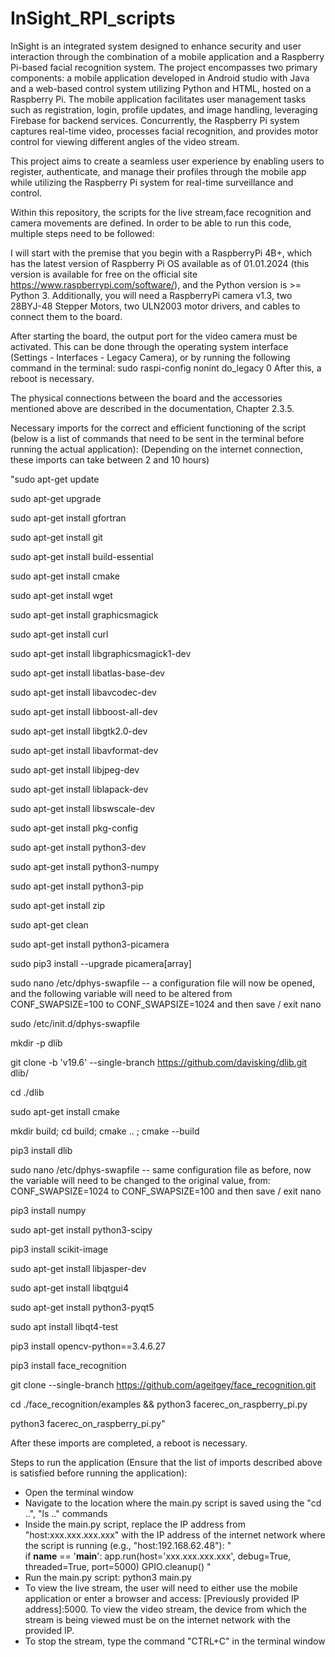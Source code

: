 # InSight_RPI_scripts
 
InSight is an integrated system designed to enhance security and user interaction through the combination of a mobile application and a Raspberry Pi-based facial recognition system. The project encompasses two primary components: a mobile application developed in Android studio with Java and a web-based control system utilizing Python and HTML, hosted on a Raspberry Pi. The mobile application facilitates user management tasks such as registration, login, profile updates, and image handling, leveraging Firebase for backend services. Concurrently, the Raspberry Pi system captures real-time video, processes facial recognition, and provides motor control for viewing different angles of the video stream.

This project aims to create a seamless user experience by enabling users to register, authenticate, and manage their profiles through the mobile app while utilizing the Raspberry Pi system for real-time surveillance and control.







Within this repository, the scripts for the live stream,face recognition and camera movements are defined. 
In order to be able to run this code, multiple steps need to be followed:

I will start with the premise that you begin with a RaspberryPi 4B+, which has the latest version of Raspberry Pi OS available as of 01.01.2024 (this version is available for free on the official site https://www.raspberrypi.com/software/), and the Python version is >= Python 3.
Additionally, you will need a RaspberryPi camera v1.3, two 28BYJ-48 Stepper Motors, two ULN2003 motor drivers, and cables to connect them to the board.

After starting the board, the output port for the video camera must be activated. This can be done through the operating system interface (Settings - Interfaces - Legacy Camera), or by running the following command in the terminal: sudo raspi-config nonint do_legacy 0
After this, a reboot is necessary.

The physical connections between the board and the accessories mentioned above are described in the documentation, Chapter 2.3.5.

Necessary imports for the correct and efficient functioning of the script (below is a list of commands that need to be sent in the terminal before running the actual application):
(Depending on the internet connection, these imports can take between 2 and 10 hours)

"sudo apt-get update

sudo apt-get upgrade

sudo apt-get install gfortran

sudo apt-get install git

sudo apt-get install build-essential

sudo apt-get install cmake

sudo apt-get install wget

sudo apt-get install graphicsmagick

sudo apt-get install curl

sudo apt-get install libgraphicsmagick1-dev

sudo apt-get install libatlas-base-dev

sudo apt-get install libavcodec-dev

sudo apt-get install libboost-all-dev

sudo apt-get install libgtk2.0-dev

sudo apt-get install libavformat-dev

sudo apt-get install libjpeg-dev

sudo apt-get install liblapack-dev

sudo apt-get install libswscale-dev

sudo apt-get install pkg-config

sudo apt-get install python3-dev

sudo apt-get install python3-numpy

sudo apt-get install python3-pip

sudo apt-get install zip

sudo apt-get clean

sudo apt-get install python3-picamera

sudo pip3 install --upgrade picamera[array]

sudo nano /etc/dphys-swapfile -- a configuration file will now be opened, and the following variable will need to be altered from CONF_SWAPSIZE=100 to CONF_SWAPSIZE=1024 and then save / exit nano

sudo /etc/init.d/dphys-swapfile 

mkdir -p dlib

git clone -b 'v19.6' --single-branch https://github.com/davisking/dlib.git dlib/

cd ./dlib

sudo apt-get install cmake

mkdir build; cd build; cmake .. ; cmake --build

pip3 install dlib

sudo nano /etc/dphys-swapfile -- same configuration file as before, now the variable will need to be changed to the original value, from: CONF_SWAPSIZE=1024 to CONF_SWAPSIZE=100 and then save / exit nano

pip3 install numpy

sudo apt-get install python3-scipy

pip3 install scikit-image

sudo apt-get install libjasper-dev

sudo apt-get install libqtgui4

sudo apt-get install python3-pyqt5

sudo apt install libqt4-test

pip3 install opencv-python==3.4.6.27

pip3 install face_recognition 

git clone --single-branch https://github.com/ageitgey/face_recognition.git

cd ./face_recognition/examples && python3 facerec_on_raspberry_pi.py

python3 facerec_on_raspberry_pi.py"

After these imports are completed, a reboot is necessary.


Steps to run the application (Ensure that the list of imports described above is satisfied before running the application):


- Open the terminal window
- Navigate to the location where the main.py script is saved using the "cd ..", "ls .." commands
- Inside the main.py script, replace the IP address from "host:xxx.xxx.xxx.xxx" with the IP address of the internet network where the script is running (e.g., "host:192.168.62.48"):
"    
if __name__ == '__main__':
    app.run(host='xxx.xxx.xxx.xxx', debug=True, threaded=True, port=5000)
    GPIO.cleanup()
"
- Run the main.py script: python3 main.py
- To view the live stream, the user will need to either use the mobile application or enter a browser and access: [Previously provided IP address]:5000. To view the video stream, the device from which the stream is being viewed must be on the internet network with the provided IP.
- To stop the stream, type the command "CTRL+C" in the terminal window
